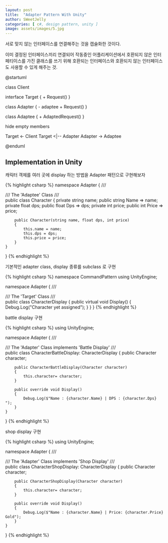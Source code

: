 ```yaml
---
layout: post
title:  "Adapter Pattern With Unity"
author: SWeetJelly
categories: [ c#, design pattern, unity ]
image: assets/images/5.jpg
---
```


서로 맞지 않는 인터페이스를 연결해주는 것을 캡슐화한 것이다.

이미 결정된 인터페이스끼리 연결되어 작동중인 어플리케이션에서 호환되지 않은 인터페티이스를 가진 클래스를 쓰기 위해 호환되는 인터페이스와 호환되지 않는 인터페이스도 사용할 수 있게 해주는 것.

@startuml

class Client

interface Target
{
    + Request()
}

class Adapter {
    - adaptee
    + Request()
}

class Adaptee {
    + AdaptedRequest()
}

hide empty members

Target <- Client
Target <|-- Adapter
Adapter -> Adaptee

@enduml

## Implementation in Unity

캐릭터 객체를 여러 곳에 display 하는 방법을 Adapter 패턴으로 구현해보자

{% highlight csharp %}
namespace Adapter
{
    /// <summary>
    /// The 'Adaptee' Class
    /// </summary>
    public class Character
    {
        private string name;
        public string Name => name;
        private float dps;
        public float Dps => dps;
        private int price;
        public int Price => price;

        public Character(string name, float dps, int price)
        {
            this.name = name;
            this.dps = dps;
            this.price = price;
        }
    }
}
{% endhighlight %}

기본적인 adapter class, display 종류를 subclass 로 구현

{% highlight csharp %}
namespace CommandPattern
using UnityEngine;

namespace Adapter
{
    /// <summary>
    /// The 'Target' Class
    /// </summary>
    public class CharacterDisplay
    {
        public virtual void Display()
        {
            Debug.Log("Character yet assigned");
        }
    }
}
{% endhighlight %}

battle display 구현

{% highlight csharp %}
using UnityEngine;

namespace Adapter
{
    /// <summary>
    /// The 'Adapter' Class implements 'Battle Display'
    /// </summary>
    public class CharacterBattleDisplay: CharacterDisplay
    {
        public Character character;

        public CharacterBattleDisplay(Character character)
        {
            this.character= character;
        }

        public override void Display()
        {
            Debug.Log($"Name : {character.Name} | DPS : {character.Dps} ");
        }
    }
}
{% endhighlight %}

shop display 구현

{% highlight csharp %}
using UnityEngine;

namespace Adapter
{
    /// <summary>
    /// The 'Adapter' Class implements 'Shop Display'
    /// </summary>
    public class CharacterShopDisplay: CharacterDisplay
    {
        public Character character;

        public CharacterShopDisplay(Character character)
        {
            this.character= character;
        }

        public override void Display()
        {
            Debug.Log($"Name : {character.Name} | Price: {character.Price} Gold");
        }
    }
}
{% endhighlight %}
